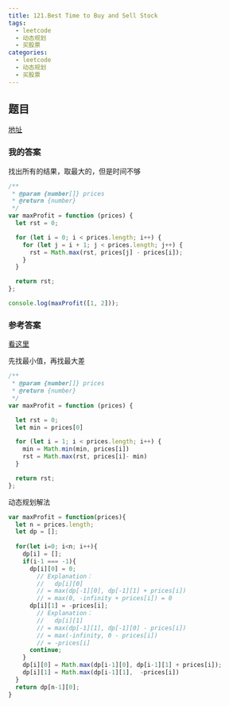 ```yaml
---
title: 121.Best Time to Buy and Sell Stock
tags:
  - leetcode
  - 动态规划
  - 买股票
categories:
  - leetcode
  - 动态规划
  - 买股票
---
```


## 题目

[地址](https://leetcode.com/problems/best-time-to-buy-and-sell-stock/description/)

### 我的答案

找出所有的结果，取最大的，但是时间不够

```js
/**
 * @param {number[]} prices
 * @return {number}
 */
var maxProfit = function (prices) {
  let rst = 0;

  for (let i = 0; i < prices.length; i++) {
    for (let j = i + 1; j < prices.length; j++) {
      rst = Math.max(rst, prices[j] - prices[i]);
    }
  }

  return rst;
};

console.log(maxProfit([1, 2]));
```

### 参考答案

[看这里](https://github.com/youngyangyang04/leetcode-master/blob/master/problems/0121.%E4%B9%B0%E5%8D%96%E8%82%A1%E7%A5%A8%E7%9A%84%E6%9C%80%E4%BD%B3%E6%97%B6%E6%9C%BA.md)

先找最小值，再找最大差

```js
/**
 * @param {number[]} prices
 * @return {number}
 */
var maxProfit = function (prices) {

  let rst = 0;
  let min = prices[0]

  for (let i = 1; i < prices.length; i++) {
    min = Math.min(min, prices[i])
    rst = Math.max(rst, prices[i]- min)
  }

  return rst;
};
```

动态规划解法

```js
var maxProfit = function(prices){
  let n = prices.length;
  let dp = [];
  
  for(let i=0; i<n; i++){
    dp[i] = [];
    if(i-1 === -1){
      dp[i][0] = 0; 
        // Explanation：
        //   dp[i][0] 
        // = max(dp[-1][0], dp[-1][1] + prices[i])
        // = max(0, -infinity + prices[i]) = 0
      dp[i][1] = -prices[i];
        // Explanation：
        //   dp[i][1] 
        // = max(dp[-1][1], dp[-1][0] - prices[i])
        // = max(-infinity, 0 - prices[i]) 
        // = -prices[i]
      continue;
    }
    dp[i][0] = Math.max(dp[i-1][0], dp[i-1][1] + prices[i]);
    dp[i][1] = Math.max(dp[i-1][1],  -prices[i])
  }
  return dp[n-1][0];
}
```

